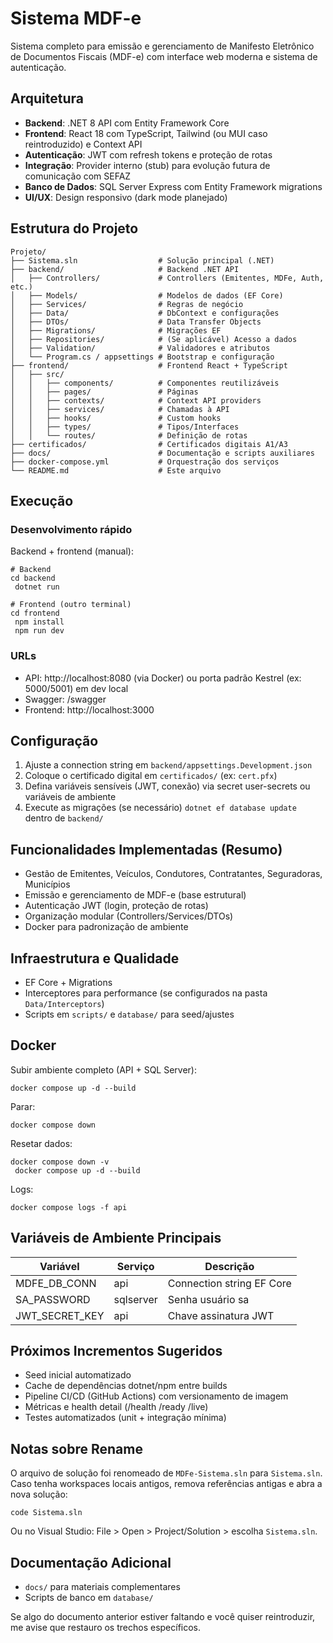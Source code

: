 ﻿<!-- Comentario adicionado pela Codex -->
# Sistema MDF-e

Sistema completo para emissão e gerenciamento de Manifesto Eletrônico de Documentos Fiscais (MDF-e) com interface web moderna e sistema de autenticação.

## Arquitetura

- **Backend**: .NET 8 API com Entity Framework Core
- **Frontend**: React 18 com TypeScript, Tailwind (ou MUI caso reintroduzido) e Context API
- **Autenticação**: JWT com refresh tokens e proteção de rotas
- **Integração**: Provider interno (stub) para evolução futura de comunicação com SEFAZ
- **Banco de Dados**: SQL Server Express com Entity Framework migrations
- **UI/UX**: Design responsivo (dark mode planejado)

## Estrutura do Projeto

```
Projeto/
├── Sistema.sln                  # Solução principal (.NET)
├── backend/                     # Backend .NET API
│   ├── Controllers/             # Controllers (Emitentes, MDFe, Auth, etc.)
│   ├── Models/                  # Modelos de dados (EF Core)
│   ├── Services/                # Regras de negócio
│   ├── Data/                    # DbContext e configurações
│   ├── DTOs/                    # Data Transfer Objects
│   ├── Migrations/              # Migrações EF
│   ├── Repositories/            # (Se aplicável) Acesso a dados
│   ├── Validation/              # Validadores e atributos
│   └── Program.cs / appsettings # Bootstrap e configuração
├── frontend/                    # Frontend React + TypeScript
│   ├── src/
│   │   ├── components/          # Componentes reutilizáveis
│   │   ├── pages/               # Páginas
│   │   ├── contexts/            # Context API providers
│   │   ├── services/            # Chamadas à API
│   │   ├── hooks/               # Custom hooks
│   │   ├── types/               # Tipos/Interfaces
│   │   └── routes/              # Definição de rotas
├── certificados/                # Certificados digitais A1/A3
├── docs/                        # Documentação e scripts auxiliares
├── docker-compose.yml           # Orquestração dos serviços
└── README.md                    # Este arquivo
```

## Execução

### Desenvolvimento rápido

Backend + frontend (manual):
```
# Backend
cd backend
 dotnet run

# Frontend (outro terminal)
cd frontend
 npm install
 npm run dev
```

### URLs

- API: http://localhost:8080 (via Docker) ou porta padrão Kestrel (ex: 5000/5001) em dev local
- Swagger: /swagger
- Frontend: http://localhost:3000

## Configuração

1. Ajuste a connection string em `backend/appsettings.Development.json`
2. Coloque o certificado digital em `certificados/` (ex: `cert.pfx`)
3. Defina variáveis sensíveis (JWT, conexão) via secret user-secrets ou variáveis de ambiente
4. Execute as migrações (se necessário) `dotnet ef database update` dentro de `backend/`

## Funcionalidades Implementadas (Resumo)

- Gestão de Emitentes, Veículos, Condutores, Contratantes, Seguradoras, Municípios
- Emissão e gerenciamento de MDF-e (base estrutural)
- Autenticação JWT (login, proteção de rotas)
- Organização modular (Controllers/Services/DTOs)
- Docker para padronização de ambiente

## Infraestrutura e Qualidade

- EF Core + Migrations
- Interceptores para performance (se configurados na pasta `Data/Interceptors`)
- Scripts em `scripts/` e `database/` para seed/ajustes

## Docker

Subir ambiente completo (API + SQL Server):
```
docker compose up -d --build
```
Parar:
```
docker compose down
```
Resetar dados:
```
docker compose down -v
 docker compose up -d --build
```
Logs:
```
docker compose logs -f api
```

## Variáveis de Ambiente Principais

| Variável          | Serviço   | Descrição                              |
|-------------------|----------|----------------------------------------|
| MDFE_DB_CONN       | api      | Connection string EF Core              |
| SA_PASSWORD        | sqlserver| Senha usuário sa                        |
| JWT_SECRET_KEY     | api      | Chave assinatura JWT                   |

## Próximos Incrementos Sugeridos

- Seed inicial automatizado
- Cache de dependências dotnet/npm entre builds
- Pipeline CI/CD (GitHub Actions) com versionamento de imagem
- Métricas e health detail (/health /ready /live)
- Testes automatizados (unit + integração mínima)

## Notas sobre Rename

O arquivo de solução foi renomeado de `MDFe-Sistema.sln` para `Sistema.sln`. Caso tenha workspaces locais antigos, remova referências antigas e abra a nova solução:
```
code Sistema.sln
```
Ou no Visual Studio: File > Open > Project/Solution > escolha `Sistema.sln`.

## Documentação Adicional

- `docs/` para materiais complementares
- Scripts de banco em `database/`

Se algo do documento anterior estiver faltando e você quiser reintroduzir, me avise que restauro os trechos específicos.
